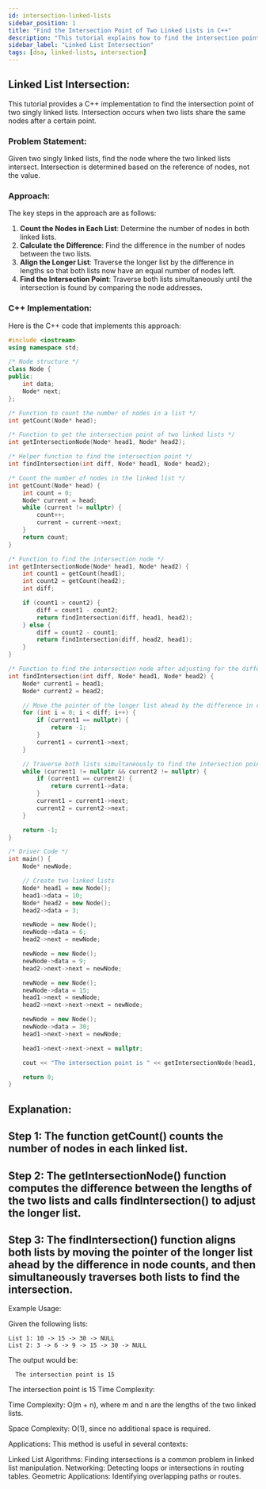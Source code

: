 ```yaml
---
id: intersection-linked-lists
sidebar_position: 1
title: "Find the Intersection Point of Two Linked Lists in C++"
description: "This tutorial explains how to find the intersection point of two singly linked lists using C++."
sidebar_label: "Linked List Intersection"
tags: [dsa, linked-lists, intersection]
---
```


## Linked List Intersection:

This tutorial provides a C++ implementation to find the intersection point of two singly linked lists. Intersection occurs when two lists share the same nodes after a certain point.

### Problem Statement:

Given two singly linked lists, find the node where the two linked lists intersect. Intersection is determined based on the reference of nodes, not the value.

### Approach:

The key steps in the approach are as follows:

1. **Count the Nodes in Each List**: Determine the number of nodes in both linked lists.
2. **Calculate the Difference**: Find the difference in the number of nodes between the two lists.
3. **Align the Longer List**: Traverse the longer list by the difference in lengths so that both lists now have an equal number of nodes left.
4. **Find the Intersection Point**: Traverse both lists simultaneously until the intersection is found by comparing the node addresses.

### C++ Implementation:

Here is the C++ code that implements this approach:

```cpp
#include <iostream>
using namespace std;

/* Node structure */
class Node {
public:
    int data;
    Node* next;
};

/* Function to count the number of nodes in a list */
int getCount(Node* head);

/* Function to get the intersection point of two linked lists */
int getIntersectionNode(Node* head1, Node* head2);

/* Helper function to find the intersection point */
int findIntersection(int diff, Node* head1, Node* head2);

/* Count the number of nodes in the linked list */
int getCount(Node* head) {
    int count = 0;
    Node* current = head;
    while (current != nullptr) {
        count++;
        current = current->next;
    }
    return count;
}

/* Function to find the intersection node */
int getIntersectionNode(Node* head1, Node* head2) {
    int count1 = getCount(head1);
    int count2 = getCount(head2);
    int diff;

    if (count1 > count2) {
        diff = count1 - count2;
        return findIntersection(diff, head1, head2);
    } else {
        diff = count2 - count1;
        return findIntersection(diff, head2, head1);
    }
}

/* Function to find the intersection node after adjusting for the difference */
int findIntersection(int diff, Node* head1, Node* head2) {
    Node* current1 = head1;
    Node* current2 = head2;

    // Move the pointer of the longer list ahead by the difference in counts
    for (int i = 0; i < diff; i++) {
        if (current1 == nullptr) {
            return -1;
        }
        current1 = current1->next;
    }

    // Traverse both lists simultaneously to find the intersection point
    while (current1 != nullptr && current2 != nullptr) {
        if (current1 == current2) {
            return current1->data;
        }
        current1 = current1->next;
        current2 = current2->next;
    }

    return -1;
}

/* Driver Code */
int main() {
    Node* newNode;

    // Create two linked lists
    Node* head1 = new Node();
    head1->data = 10;
    Node* head2 = new Node();
    head2->data = 3;

    newNode = new Node();
    newNode->data = 6;
    head2->next = newNode;

    newNode = new Node();
    newNode->data = 9;
    head2->next->next = newNode;

    newNode = new Node();
    newNode->data = 15;
    head1->next = newNode;
    head2->next->next->next = newNode;

    newNode = new Node();
    newNode->data = 30;
    head1->next->next = newNode;

    head1->next->next->next = nullptr;

    cout << "The intersection point is " << getIntersectionNode(head1, head2) << endl;

    return 0;
}
```
## Explanation:

## Step 1: The function getCount() counts the number of nodes in each linked list.
## Step 2: The getIntersectionNode() function computes the difference between the lengths of the two lists and calls findIntersection() to adjust the longer list.
## Step 3: The findIntersection() function aligns both lists by moving the pointer of the longer list ahead by the difference in node counts, and then simultaneously traverses both lists to find the intersection.

Example Usage:


Given the following lists:
```
List 1: 10 -> 15 -> 30 -> NULL
List 2: 3 -> 6 -> 9 -> 15 -> 30 -> NULL
```
The output would be:
```
  The intersection point is 15
```
The intersection point is 15
Time Complexity:

Time Complexity: O(m + n), where m and n are the lengths of the two linked lists.

Space Complexity: O(1), since no additional space is required.


Applications:
This method is useful in several contexts:

Linked List Algorithms: Finding intersections is a common problem in linked list manipulation.
Networking: Detecting loops or intersections in routing tables.
Geometric Applications: Identifying overlapping paths or routes.

